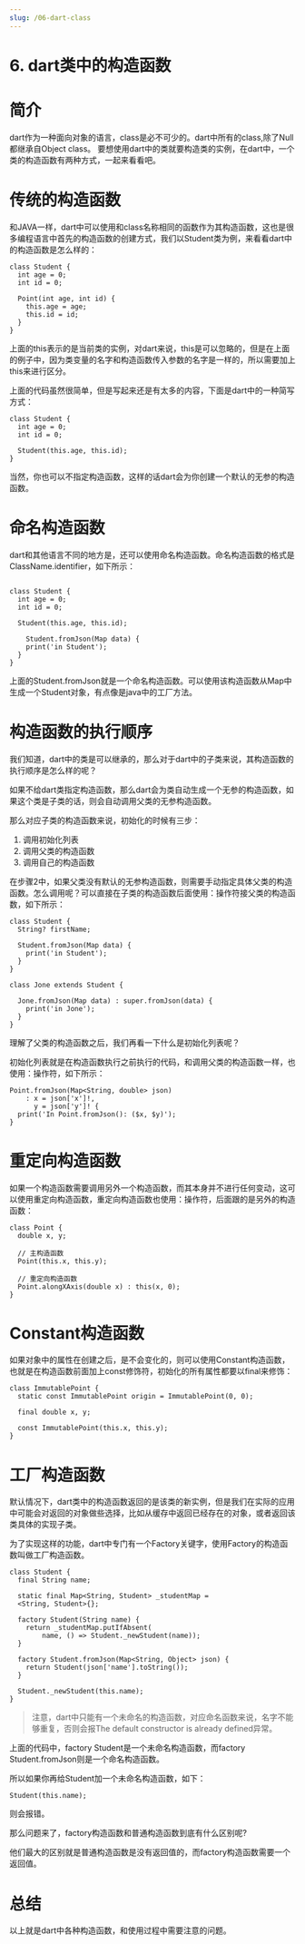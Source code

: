 ```yaml
---
slug: /06-dart-class
---
```


# 6. dart类中的构造函数



# 简介

dart作为一种面向对象的语言，class是必不可少的。dart中所有的class,除了Null都继承自Object class。 要想使用dart中的类就要构造类的实例，在dart中，一个类的构造函数有两种方式，一起来看看吧。

# 传统的构造函数

和JAVA一样，dart中可以使用和class名称相同的函数作为其构造函数，这也是很多编程语言中首先的构造函数的创建方式，我们以Student类为例，来看看dart中的构造函数是怎么样的：

```
class Student {
  int age = 0;
  int id = 0;

  Point(int age, int id) {
    this.age = age;
    this.id = id;
  }
}
```

上面的this表示的是当前类的实例，对dart来说，this是可以忽略的，但是在上面的例子中，因为类变量的名字和构造函数传入参数的名字是一样的，所以需要加上this来进行区分。

上面的代码虽然很简单，但是写起来还是有太多的内容，下面是dart中的一种简写方式：

```
class Student {
  int age = 0;
  int id = 0;

  Student(this.age, this.id);
}
```

当然，你也可以不指定构造函数，这样的话dart会为你创建一个默认的无参的构造函数。

# 命名构造函数

dart和其他语言不同的地方是，还可以使用命名构造函数。命名构造函数的格式是ClassName.identifier，如下所示：

```

class Student {
  int age = 0;
  int id = 0;

  Student(this.age, this.id);

    Student.fromJson(Map data) {
    print('in Student');
  }
}
```

上面的Student.fromJson就是一个命名构造函数。可以使用该构造函数从Map中生成一个Student对象，有点像是java中的工厂方法。

# 构造函数的执行顺序

我们知道，dart中的类是可以继承的，那么对于dart中的子类来说，其构造函数的执行顺序是怎么样的呢？

如果不给dart类指定构造函数，那么dart会为类自动生成一个无参的构造函数，如果这个类是子类的话，则会自动调用父类的无参构造函数。

那么对应子类的构造函数来说，初始化的时候有三步：

1. 调用初始化列表 
2. 调用父类的构造函数
3. 调用自己的构造函数

在步骤2中，如果父类没有默认的无参构造函数，则需要手动指定具体父类的构造函数。怎么调用呢？可以直接在子类的构造函数后面使用：操作符接父类的构造函数，如下所示：

```
class Student {
  String? firstName;
  
  Student.fromJson(Map data) {
    print('in Student');
  }
}

class Jone extends Student {
  
  Jone.fromJson(Map data) : super.fromJson(data) {
    print('in Jone');
  }
}
```

理解了父类的构造函数之后，我们再看一下什么是初始化列表呢？

初始化列表就是在构造函数执行之前执行的代码，和调用父类的构造函数一样，也使用：操作符，如下所示：

```
Point.fromJson(Map<String, double> json)
    : x = json['x']!,
      y = json['y']! {
  print('In Point.fromJson(): ($x, $y)');
}
```

# 重定向构造函数

如果一个构造函数需要调用另外一个构造函数，而其本身并不进行任何变动，这可以使用重定向构造函数，重定向构造函数也使用：操作符，后面跟的是另外的构造函数：

```
class Point {
  double x, y;

  // 主构造函数
  Point(this.x, this.y);

  // 重定向构造函数
  Point.alongXAxis(double x) : this(x, 0);
}
```

# Constant构造函数

如果对象中的属性在创建之后，是不会变化的，则可以使用Constant构造函数， 也就是在构造函数前面加上const修饰符，初始化的所有属性都要以final来修饰：

```
class ImmutablePoint {
  static const ImmutablePoint origin = ImmutablePoint(0, 0);

  final double x, y;

  const ImmutablePoint(this.x, this.y);
}
```

# 工厂构造函数

默认情况下，dart类中的构造函数返回的是该类的新实例，但是我们在实际的应用中可能会对返回的对象做些选择，比如从缓存中返回已经存在的对象，或者返回该类具体的实现子类。

为了实现这样的功能，dart中专门有一个Factory关键字，使用Factory的构造函数叫做工厂构造函数。

```
class Student {
  final String name;

  static final Map<String, Student> _studentMap =
  <String, Student>{};

  factory Student(String name) {
    return _studentMap.putIfAbsent(
        name, () => Student._newStudent(name));
  }

  factory Student.fromJson(Map<String, Object> json) {
    return Student(json['name'].toString());
  }

  Student._newStudent(this.name);
}
```

> 注意，dart中只能有一个未命名的构造函数，对应命名函数来说，名字不能够重复，否则会报The default constructor is already defined异常。

上面的代码中，factory Student是一个未命名构造函数，而factory Student.fromJson则是一个命名构造函数。

所以如果你再给Student加一个未命名构造函数，如下：

```
Student(this.name);
```

则会报错。

那么问题来了，factory构造函数和普通构造函数到底有什么区别呢?

他们最大的区别就是普通构造函数是没有返回值的，而factory构造函数需要一个返回值。

# 总结

以上就是dart中各种构造函数，和使用过程中需要注意的问题。














